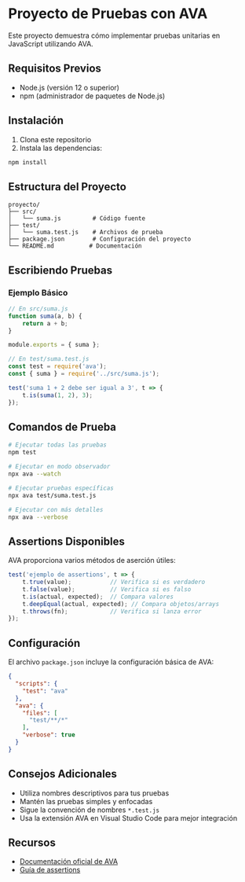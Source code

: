 # Proyecto de Pruebas con AVA

Este proyecto demuestra cómo implementar pruebas unitarias en JavaScript utilizando AVA.

## Requisitos Previos

- Node.js (versión 12 o superior)
- npm (administrador de paquetes de Node.js)

## Instalación

1. Clona este repositorio
2. Instala las dependencias:

```bash
npm install
```

## Estructura del Proyecto

```
proyecto/
├── src/
│   └── suma.js         # Código fuente
├── test/
│   └── suma.test.js    # Archivos de prueba
├── package.json        # Configuración del proyecto
└── README.md          # Documentación
```

## Escribiendo Pruebas

### Ejemplo Básico

```javascript
// En src/suma.js
function suma(a, b) {
    return a + b;
}

module.exports = { suma };

// En test/suma.test.js
const test = require('ava');
const { suma } = require('../src/suma.js');

test('suma 1 + 2 debe ser igual a 3', t => {
    t.is(suma(1, 2), 3);
});
```

## Comandos de Prueba

```bash
# Ejecutar todas las pruebas
npm test

# Ejecutar en modo observador
npx ava --watch

# Ejecutar pruebas específicas
npx ava test/suma.test.js

# Ejecutar con más detalles
npx ava --verbose
```

## Assertions Disponibles

AVA proporciona varios métodos de aserción útiles:

```javascript
test('ejemplo de assertions', t => {
    t.true(value);           // Verifica si es verdadero
    t.false(value);          // Verifica si es falso
    t.is(actual, expected);  // Compara valores
    t.deepEqual(actual, expected); // Compara objetos/arrays
    t.throws(fn);            // Verifica si lanza error
});
```

## Configuración

El archivo `package.json` incluye la configuración básica de AVA:

```json
{
  "scripts": {
    "test": "ava"
  },
  "ava": {
    "files": [
      "test/**/*"
    ],
    "verbose": true
  }
}
```

## Consejos Adicionales

- Utiliza nombres descriptivos para tus pruebas
- Mantén las pruebas simples y enfocadas
- Sigue la convención de nombres `*.test.js`
- Usa la extensión AVA en Visual Studio Code para mejor integración

## Recursos

- [Documentación oficial de AVA](https://github.com/avajs/ava)
- [Guía de assertions](https://github.com/avajs/ava/blob/main/docs/03-assertions.md)